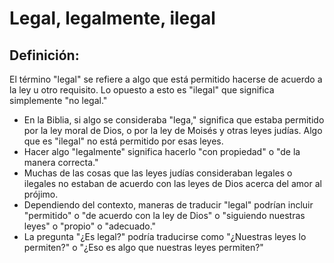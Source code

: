 # Legal, legalmente, ilegal

## Definición: 

El término "legal" se refiere a algo que está permitido hacerse de acuerdo a la ley u otro requisito.  Lo opuesto a esto es "ilegal" que significa simplemente "no legal."

* En la Biblia, si algo se consideraba "lega," significa que estaba permitido por la ley moral de Dios, o por la ley de Moisés y otras leyes judías.  Algo que es "ilegal" no está permitido por esas leyes.
* Hacer algo "legalmente" significa hacerlo "con propiedad" o "de la manera correcta."
* Muchas de las cosas que las leyes judías consideraban legales o ilegales no estaban de acuerdo con las leyes de Dios acerca del amor al prójimo.
* Dependiendo del contexto, maneras de traducir "legal" podrían incluir "permitido" o "de acuerdo con la ley de Dios" o "siguiendo nuestras leyes" o "propio" o "adecuado."
* La pregunta "¿Es legal?" podría traducirse como "¿Nuestras leyes lo permiten?" o "¿Eso es algo que nuestras leyes permiten?"

